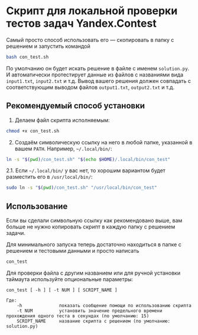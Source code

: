 # Скрипт для локальной проверки тестов задач Yandex.Contest

Самый просто способ использовать его — скопировать в папку с решением и запустить командой

```bash
bash con_test.sh
```

По умолчанию он будет искать решение в файле с именем `solution.py`. И автоматически протестирует данные из файлов с названиями вида `input1.txt`, `input2.txt` и т.д. Вывод вашего решения должен совпадать с соответствующим выводом файлов `output1.txt`, `output2.txt` и т.д.

## Рекомендуемый способ установки

1. Делаем файл скрипта исполняемым:
```bash
chmod +x con_test.sh
```
2. Создаём символическую ссылку на него в любой папке, указанной в вашем `PATH`. Например, `~/.local/bin/`:
```bash
ln -s "$(pwd)/con_test.sh" "$(echo $HOME)/.local/bin/con_test"
```

2.1. Если `~/.local/bin/` у вас нет, то хорошим вариантом будет разместить его в `/usr/local/bin/`:
```bash
sudo ln -s "$(pwd)/con_test.sh" "/usr/local/bin/con_test"
```

## Использование

Если вы сделали символьную ссылку как рекомендовано выше, вам больше не нужно копировать скрипт в каждую папку с решением задачи.

Для минимального запуска теперь достаточно находиться в папке с решением и тестовыми данными и просто написать
```bash
con_test
```

Для проверки файла с другим названием или для ручной установки таймаута используйте опциональные параметры:

    con_test [ -h ] [ -t NUM ] [ SCRIPT_NAME ]

    Где:
        -h              показать сообщение помощи по использованию скрипта
        -t NUM          установить значение предельного времени прохождения одного теста в секундах (по умолчанию: 15)
        SCRIPT_NAME     название скрипта с решением (по умолчанию: solution.py)

